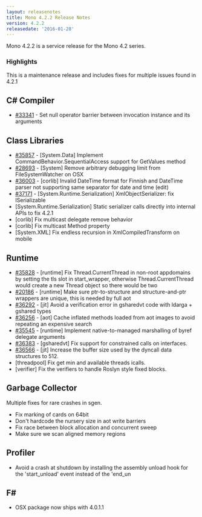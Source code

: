 ```yaml
---
layout: releasenotes
title: Mono 4.2.2 Release Notes
version: 4.2.2
releasedate: '2016-01-28'
---
```


Mono 4.2.2 is a service release for the Mono 4.2 series.

### Highlights

This is a maintenance release and includes fixes for multiple issues found in 4.2.1

## C\# Compiler

-   [#33341](https://bugzilla.xamarin.com/show_bug.cgi?id=33341) - Set null operator barrier between invocation instance and its arguments

## Class Libraries

-   [#35857](https://bugzilla.xamarin.com/show_bug.cgi?id=35857) - \[System.Data\] Implement CommandBehavior.SequentialAccess support for GetValues method
-   [#28693](https://bugzilla.xamarin.com/show_bug.cgi?id=28693) - \[System\] Remove arbitrary debugging limit from FileSystemWatcher on OSX
-   [#36003](https://bugzilla.xamarin.com/show_bug.cgi?id=36003) - \[corlib\] Invalid DateTime format for Finnish and DateTime parser not supporting same separator for date and time (edit)
-   [#37171](https://bugzilla.xamarin.com/show_bug.cgi?id=37171) - \[System.Runtime.Serialization\] XmlObjectSerializer: fix ISerializable
-   \[System.Runtime.Serialization\] Static serializer calls directly into internal APIs to fix 4.2.1
-   \[corlib\] Fix multicast delegate remove behavior
-   \[corlib\] Fix multicast Method property
-   \[System.XML\] Fix endless recursion in XmlCompiledTransform on mobile

## Runtime

-   [#35828](https://bugzilla.xamarin.com/show_bug.cgi?id=35828) - \[runtime\] Fix Thread.CurrentThread in non-root appdomains by setting the tls slot in start_wrapper, otherwise Thread.CurrentThread would create a new Thread object so there would be two
-   [#20186](https://bugzilla.xamarin.com/show_bug.cgi?id=20186) - \[runtime\] Make sure ptr-to-structure and structure-and-ptr wrappers are unique, this is needed by full aot
-   [#36292](https://bugzilla.xamarin.com/show_bug.cgi?id=36292) - \[jit\] Avoid a verification error in gsharedvt code with ldarga + gshared types
-   [#36256](https://bugzilla.xamarin.com/show_bug.cgi?id=36256) - \[aot\] Cache inflated methods loaded from aot images to avoid repeating an expensive search
-   [#35545](https://bugzilla.xamarin.com/show_bug.cgi?id=35545) - \[runtime\] Implement native-to-managed marshalling of byref delegate arguments
-   [#36383](https://bugzilla.xamarin.com/show_bug.cgi?id=36383) - \[gsharedvt\] Fix support for constrained calls on interfaces.
-   [#36566](https://bugzilla.xamarin.com/show_bug.cgi?id=36566) - \[jit\] Increase the buffer size used by the dyncall data structures to 512.
-   \[threadpool\] Fix get min and available threads icalls.
-   \[verifier\] Fix the verifiers to handle Roslyn style fixed blocks.

## Garbage Collector

Multiple fixes for rare crashes in sgen.

-   Fix marking of cards on 64bit
-   Don't hardcode the nursery size in aot write barriers
-   Fix race between block allocation and concurrent sweep
-   Make sure we scan aligned memory regions

## Profiler

-   Avoid a crash at shutdown by installing the assembly unload hook for the 'start_unload' event instead of the 'end_un

## F\#

-   OSX package now ships with 4.0.1.1
